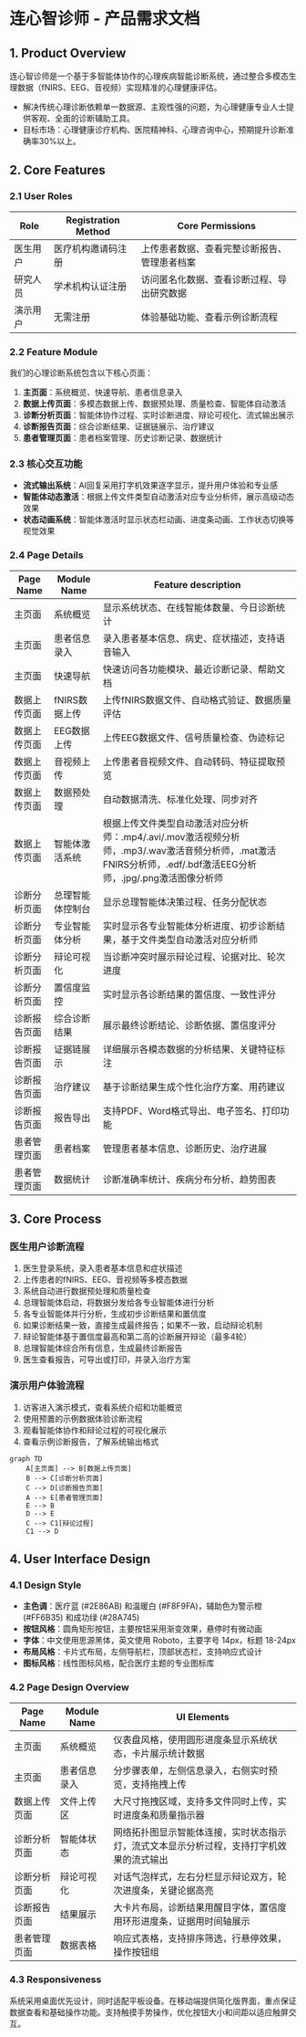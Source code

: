 # 连心智诊师 - 产品需求文档

## 1. Product Overview
连心智诊师是一个基于多智能体协作的心理疾病智能诊断系统，通过整合多模态生理数据（fNIRS、EEG、音视频）实现精准的心理健康评估。
- 解决传统心理诊断依赖单一数据源、主观性强的问题，为心理健康专业人士提供客观、全面的诊断辅助工具。
- 目标市场：心理健康诊疗机构、医院精神科、心理咨询中心，预期提升诊断准确率30%以上。

## 2. Core Features

### 2.1 User Roles
| Role | Registration Method | Core Permissions |
|------|---------------------|------------------|
| 医生用户 | 医疗机构邀请码注册 | 上传患者数据、查看完整诊断报告、管理患者档案 |
| 研究人员 | 学术机构认证注册 | 访问匿名化数据、查看诊断过程、导出研究数据 |
| 演示用户 | 无需注册 | 体验基础功能、查看示例诊断流程 |

### 2.2 Feature Module
我们的心理诊断系统包含以下核心页面：
1. **主页面**：系统概览、快速导航、患者信息录入
2. **数据上传页面**：多模态数据上传、数据预处理、质量检查、智能体自动激活
3. **诊断分析页面**：智能体协作过程、实时诊断进度、辩论可视化、流式输出展示
4. **诊断报告页面**：综合诊断结果、证据链展示、治疗建议
5. **患者管理页面**：患者档案管理、历史诊断记录、数据统计

### 2.3 核心交互功能
- **流式输出系统**：AI回复采用打字机效果逐字显示，提升用户体验和专业感
- **智能体动态激活**：根据上传文件类型自动激活对应专业分析师，展示高级动态效果
- **状态动画系统**：智能体激活时显示状态栏动画、进度条动画、工作状态切换等视觉效果

### 2.4 Page Details
| Page Name | Module Name | Feature description |
|-----------|-------------|---------------------|
| 主页面 | 系统概览 | 显示系统状态、在线智能体数量、今日诊断统计 |
| 主页面 | 患者信息录入 | 录入患者基本信息、病史、症状描述，支持语音输入 |
| 主页面 | 快速导航 | 快速访问各功能模块、最近诊断记录、帮助文档 |
| 数据上传页面 | fNIRS数据上传 | 上传fNIRS数据文件、自动格式验证、数据质量评估 |
| 数据上传页面 | EEG数据上传 | 上传EEG数据文件、信号质量检查、伪迹标记 |
| 数据上传页面 | 音视频上传 | 上传患者音视频文件、自动转码、特征提取预览 |
| 数据上传页面 | 数据预处理 | 自动数据清洗、标准化处理、同步对齐 |
| 数据上传页面 | 智能体激活系统 | 根据上传文件类型自动激活对应分析师：.mp4/.avi/.mov激活视频分析师，.mp3/.wav激活音频分析师，.mat激活FNIRS分析师，.edf/.bdf激活EEG分析师，.jpg/.png激活图像分析师 |
| 诊断分析页面 | 总理智能体控制台 | 显示总理智能体决策过程、任务分配状态 |
| 诊断分析页面 | 专业智能体分析 | 实时显示各专业智能体分析进度、初步诊断结果，基于文件类型自动激活对应分析师 |
| 诊断分析页面 | 辩论可视化 | 当诊断冲突时展示辩论过程、论据对比、轮次进度 |
| 诊断分析页面 | 置信度监控 | 实时显示各诊断结果的置信度、一致性评分 |
| 诊断报告页面 | 综合诊断结果 | 展示最终诊断结论、诊断依据、置信度评分 |
| 诊断报告页面 | 证据链展示 | 详细展示各模态数据的分析结果、关键特征标注 |
| 诊断报告页面 | 治疗建议 | 基于诊断结果生成个性化治疗方案、用药建议 |
| 诊断报告页面 | 报告导出 | 支持PDF、Word格式导出、电子签名、打印功能 |
| 患者管理页面 | 患者档案 | 管理患者基本信息、诊断历史、治疗进展 |
| 患者管理页面 | 数据统计 | 诊断准确率统计、疾病分布分析、趋势图表 |

## 3. Core Process

### 医生用户诊断流程
1. 医生登录系统，录入患者基本信息和症状描述
2. 上传患者的fNIRS、EEG、音视频等多模态数据
3. 系统自动进行数据预处理和质量检查
4. 总理智能体启动，将数据分发给各专业智能体进行分析
5. 各专业智能体并行分析，生成初步诊断结果和置信度
6. 如果诊断结果一致，直接生成最终报告；如果不一致，启动辩论机制
7. 辩论智能体基于置信度最高和第二高的诊断展开辩论（最多4轮）
8. 总理智能体综合所有信息，生成最终诊断报告
9. 医生查看报告，可导出或打印，并录入治疗方案

### 演示用户体验流程
1. 访客进入演示模式，查看系统介绍和功能概览
2. 使用预置的示例数据体验诊断流程
3. 观看智能体协作和辩论过程的可视化展示
4. 查看示例诊断报告，了解系统输出格式

```mermaid
graph TD
    A[主页面] --> B[数据上传页面]
    B --> C[诊断分析页面]
    C --> D[诊断报告页面]
    A --> E[患者管理页面]
    E --> B
    D --> E
    C --> C1[辩论过程]
    C1 --> D
```

## 4. User Interface Design

### 4.1 Design Style
- **主色调**：医疗蓝 (#2E86AB) 和温暖白 (#F8F9FA)，辅助色为警示橙 (#FF6B35) 和成功绿 (#28A745)
- **按钮风格**：圆角矩形按钮，主要按钮采用渐变效果，悬停时有微动画
- **字体**：中文使用思源黑体，英文使用 Roboto，主要字号 14px，标题 18-24px
- **布局风格**：卡片式布局，左侧导航栏，顶部状态栏，支持响应式设计
- **图标风格**：线性图标风格，配合医疗主题的专业图标库

### 4.2 Page Design Overview
| Page Name | Module Name | UI Elements |
|-----------|-------------|-------------|
| 主页面 | 系统概览 | 仪表盘风格，使用圆形进度条显示系统状态，卡片展示统计数据 |
| 主页面 | 患者信息录入 | 分步骤表单，左侧信息录入，右侧实时预览，支持拖拽上传 |
| 数据上传页面 | 文件上传区 | 大尺寸拖拽区域，支持多文件同时上传，实时进度条和质量指示器 |
| 诊断分析页面 | 智能体状态 | 网络拓扑图显示智能体连接，实时状态指示灯，流式文本显示分析过程，支持打字机效果的流式输出 |
| 诊断分析页面 | 辩论可视化 | 对话气泡样式，左右分栏显示辩论双方，轮次进度条，关键论据高亮 |
| 诊断报告页面 | 结果展示 | 大卡片布局，诊断结果用醒目字体，置信度用环形进度条，证据用时间轴展示 |
| 患者管理页面 | 数据表格 | 响应式表格，支持排序筛选，行悬停效果，操作按钮组 |

### 4.3 Responsiveness
系统采用桌面优先设计，同时适配平板设备。在移动端提供简化版界面，重点保证数据查看和基础操作功能。支持触摸手势操作，优化按钮大小和间距以适应触屏交互。